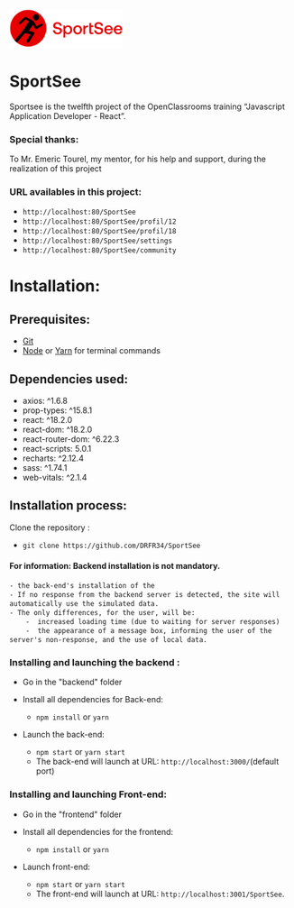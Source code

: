 
<img src="/frontend/src/assets/images/logo.png" alt="SportSee" width="200"/>

# SportSee

Sportsee is the twelfth project of the OpenClassrooms training “Javascript Application Developer - React”.


### Special thanks:
To Mr. Emeric Tourel, my mentor, for his help and support, during the realization of this project

### URL availables in this project:

  -  `http://localhost:80/SportSee`
  -  `http://localhost:80/SportSee/profil/12`
  -  `http://localhost:80/SportSee/profil/18`
  -  `http://localhost:80/SportSee/settings`
  -  `http://localhost:80/SportSee/community`

# Installation:
## Prerequisites:
  -  [Git](https://git-scm.com)
  -  [Node](https://nodejs.org/en/) or [Yarn](https://yarnpkg.com/) for terminal commands


## Dependencies used:

  -  axios: ^1.6.8
  -  prop-types: ^15.8.1
  -  react: ^18.2.0
  -  react-dom: ^18.2.0
  -  react-router-dom: ^6.22.3
  -  react-scripts: 5.0.1
  -  recharts: ^2.12.4
  -  sass: ^1.74.1
  -  web-vitals: ^2.1.4


## Installation process:

Clone the repository :
   -  `git clone https://github.com/DRFR34/SportSee`

   #### For information: Backend installation is not mandatory.
    - the back-end's installation of the 
    - If no response from the backend server is detected, the site will automatically use the simulated data.
    - The only differences, for the user, will be: 
        -  increased loading time (due to waiting for server responses)
        -  the appearance of a message box, informing the user of the server's non-response, and the use of local data.

### Installing and launching the backend :  

  -  Go in the "backend" folder

  -  Install all dependencies for Back-end:
     -  `npm install` or `yarn`
  -  Launch the back-end:
     -  `npm start` or `yarn start`
     -   The back-end will launch at URL: `http://localhost:3000/`(default port)

### Installing and launching Front-end:
  -  Go in the "frontend" folder

  -  Install all dependencies for the frontend:
     -  `npm install` or `yarn`
  -  Launch front-end:
     -  `npm start` or `yarn start`
     -   The front-end will launch at URL: `http://localhost:3001/SportSee`.

